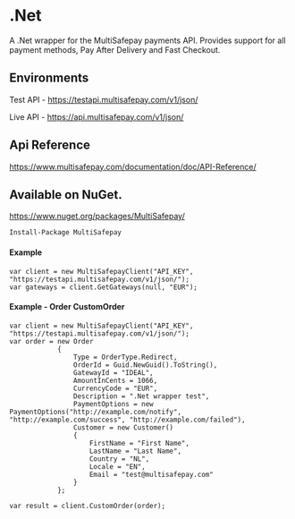 # .Net
A .Net wrapper for the MultiSafepay payments API. Provides support for all payment methods, Pay After Delivery and Fast Checkout.

## Environments
Test API - https://testapi.multisafepay.com/v1/json/

Live API - https://api.multisafepay.com/v1/json/

## Api Reference
https://www.multisafepay.com/documentation/doc/API-Reference/


## Available on NuGet.
https://www.nuget.org/packages/MultiSafepay/

```
Install-Package MultiSafepay
```

#### Example
```
var client = new MultiSafepayClient("API_KEY", "https://testapi.multisafepay.com/v1/json/");
var gateways = client.GetGateways(null, "EUR");
```

#### Example - Order CustomOrder
```
var client = new MultiSafepayClient("API_KEY", "https://testapi.multisafepay.com/v1/json/");
var order = new Order
            {
                Type = OrderType.Redirect,
                OrderId = Guid.NewGuid().ToString(),
                GatewayId = "IDEAL",
                AmountInCents = 1066,
                CurrencyCode = "EUR",
                Description = ".Net wrapper test",
                PaymentOptions = new PaymentOptions("http://example.com/notify", "http://example.com/success", "http://example.com/failed"),
                Customer = new Customer()
                {
                    FirstName = "First Name",
                    LastName = "Last Name",
                    Country = "NL",
                    Locale = "EN",
                    Email = "test@multisafepay.com"
                }
            };

var result = client.CustomOrder(order);

```